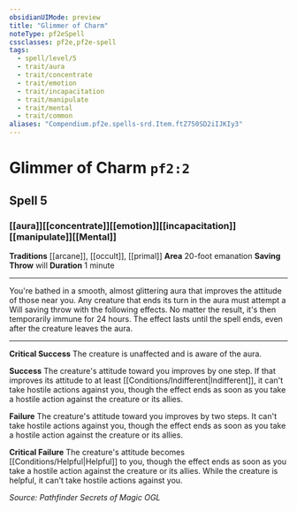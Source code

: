 ```yaml
---
obsidianUIMode: preview
title: "Glimmer of Charm"
noteType: pf2eSpell
cssclasses: pf2e,pf2e-spell
tags:
  - spell/level/5
  - trait/aura
  - trait/concentrate
  - trait/emotion
  - trait/incapacitation
  - trait/manipulate
  - trait/mental
  - trait/common
aliases: "Compendium.pf2e.spells-srd.Item.ftZ750SD2iIJKIy3" 
---
```

# Glimmer of Charm  `pf2:2`  
## Spell 5
### [[aura]][[concentrate]][[emotion]][[incapacitation]][[manipulate]][[Mental]]
**Traditions** [[arcane]], [[occult]], [[primal]]
**Area** 20-foot emanation
**Saving Throw**  will
**Duration** 1 minute
* * * 
You're bathed in a smooth, almost glittering aura that improves the attitude of those near you. Any creature that ends its turn in the aura must attempt a Will saving throw with the following effects. No matter the result, it's then temporarily immune for 24 hours. The effect lasts until the spell ends, even after the creature leaves the aura.

* * *

**Critical Success** The creature is unaffected and is aware of the aura.

**Success** The creature's attitude toward you improves by one step. If that improves its attitude to at least [[Conditions/Indifferent|Indifferent]], it can't take hostile actions against you, though the effect ends as soon as you take a hostile action against the creature or its allies.

**Failure** The creature's attitude toward you improves by two steps. It can't take hostile actions against you, though the effect ends as soon as you take a hostile action against the creature or its allies.

**Critical Failure** The creature's attitude becomes [[Conditions/Helpful|Helpful]] to you, though the effect ends as soon as you take a hostile action against the creature or its allies. While the creature is helpful, it can't take hostile actions against you.

*Source: Pathfinder Secrets of Magic*
*OGL*